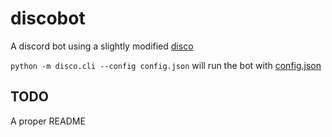 # discobot

A discord bot using a slightly modified [disco](https://github.com/aamlima/disco)

`python -m disco.cli --config config.json` will run the bot with [config.json](https://github.com/aamlima/discobot/blob/master/config.json)

## TODO
A proper README

